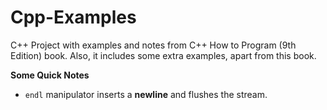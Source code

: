 # Cpp-Examples
C++ Project with examples and notes from C++ How to Program (9th Edition) book. Also, it includes some extra examples, apart from this book.


**Some Quick Notes**
- `endl` manipulator inserts a **newline** and flushes the stream.
